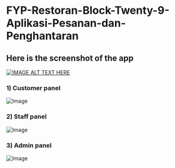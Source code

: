 # FYP-Restoran-Block-Twenty-9-Aplikasi-Pesanan-dan-Penghantaran

## Here is the screenshot of the app

[![IMAGE ALT TEXT HERE](https://img.youtube.com/vi/MXFrId5Nyhg/0.jpg)](https://www.youtube.com/watch?v=MXFrId5Nyhg)

### 1) Customer panel

![Image](asas)

### 2) Staff panel

![Image](asasas)

### 3) Admin panel

![Image](asasa)
